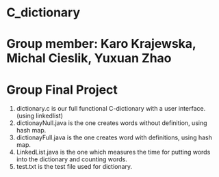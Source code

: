 # C_dictionary
# Group member: Karo Krajewska, Michal Cieslik, Yuxuan Zhao
# Group Final Project 
 1. dictionary.c is our full functional C-dictionary with a user interface. (using linkedlist)
 2. dictionayNull.java is the one creates words without definition, using hash map.
 3. dictionayFull.java is the one creates word with definitions, using hash map.
 4. LinkedList.java is the one which measures the time for putting words into the dictionary and counting words.
 5. test.txt is the test file used for dictionary.

